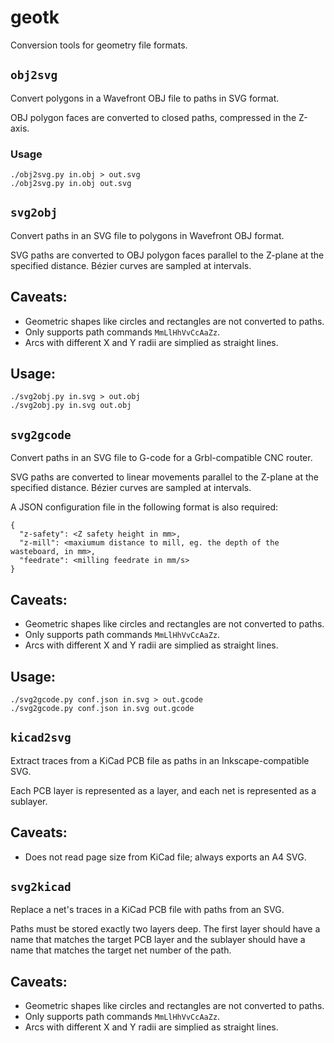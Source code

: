 # geotk

Conversion tools for geometry file formats.


## `obj2svg`

Convert polygons in a Wavefront OBJ file to paths in SVG format.

OBJ polygon faces are converted to closed paths, compressed in the Z-axis.


### Usage

    ./obj2svg.py in.obj > out.svg
    ./obj2svg.py in.obj out.svg


## `svg2obj`

Convert paths in an SVG file to polygons in Wavefront OBJ format.

SVG paths are converted to OBJ polygon faces parallel to the Z-plane at the specified distance. Bézier curves are sampled at intervals.


## Caveats:

-   Geometric shapes like circles and rectangles are not converted to paths.
-   Only supports path commands `MmLlHhVvCcAaZz`.
-   Arcs with different X and Y radii are simplied as straight lines.


## Usage:
    
    ./svg2obj.py in.svg > out.obj
    ./svg2obj.py in.svg out.obj


## `svg2gcode`

Convert paths in an SVG file to G-code for a Grbl-compatible CNC router.

SVG paths are converted to linear movements parallel to the Z-plane at the specified distance. Bézier curves are sampled at intervals.

A JSON configuration file in the following format is also required:

```
{
  "z-safety": <Z safety height in mm>,
  "z-mill": <maxiumum distance to mill, eg. the depth of the wasteboard, in mm>,
  "feedrate": <milling feedrate in mm/s>
}
```


## Caveats:

-   Geometric shapes like circles and rectangles are not converted to paths.
-   Only supports path commands `MmLlHhVvCcAaZz`.
-   Arcs with different X and Y radii are simplied as straight lines.


## Usage:
    
    ./svg2gcode.py conf.json in.svg > out.gcode
    ./svg2gcode.py conf.json in.svg out.gcode


## `kicad2svg`

Extract traces from a KiCad PCB file as paths in an Inkscape-compatible SVG.

Each PCB layer is represented as a layer, and each net is represented as a sublayer.


## Caveats:

-   Does not read page size from KiCad file; always exports an A4 SVG.


## `svg2kicad`

Replace a net's traces in a KiCad PCB file with paths from an SVG.

Paths must be stored exactly two layers deep. The first layer should have a name that matches the target PCB layer and the sublayer should have a name that matches the target net number of the path.


## Caveats:

-   Geometric shapes like circles and rectangles are not converted to paths.
-   Only supports path commands `MmLlHhVvCcAaZz`.
-   Arcs with different X and Y radii are simplied as straight lines.




